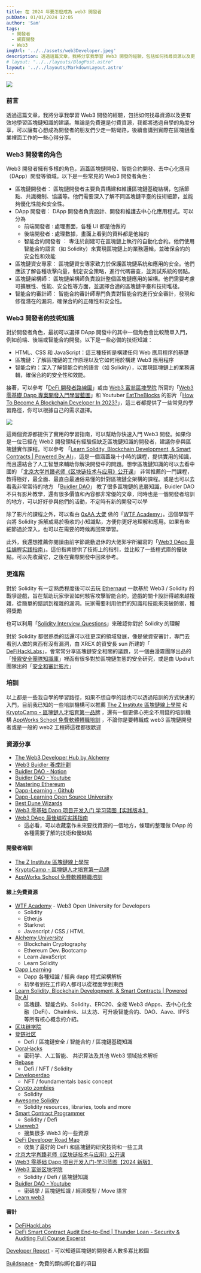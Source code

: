 ```yaml
---
title: 在 2024 年要怎麼成為 web3 開發者
pubDate: 01/01/2024 12:05
author: 'Sam'
tags:
  - 開發者
  - 網頁開發
  - Web3
imgUrl: '../../assets/web3Developer.jpeg'
description: 透過這篇文章，我將分享我學習 Web3 開發的經驗，包括如何找尋資源以及更有效地學習區塊鏈知識的建議。無論是免費還是付費資源，我都將透過自學的角度分享，可以讓有心想成為開發者的朋友們少走一點彎路，後續會講到實際在區塊鏈產業裡面工作的一些心得分享。
# layout: "../../layouts/BlogPost.astro"
layout: '../../layouts/MarkdownLayout.astro'
---
```


![](https://neural.love/cdn/ai-photostock/1eea62b4-5fcc-6572-95e3-455eae6621f4/1.jpg?Expires=1709251199&Signature=evlDypzlmrnspBEmWLvlhKuOG-HJdEe011ctp4rk8Z02HdrWqJyXvPCBQTzQdN2CK9U1Tgddq3pQB3NxR7cBMw2~KoYTXB1zkNoIiEnua8gqOKLbI6G0sckMp9YefBvsA6PL5zLiG7piIAlD~yAM8muoiK6dPpE1HR2S4nrgsWsUCss2W4LNKphX~t-AuQe8fyfqDuuoAZQuxmGkq3V~5RdNnPHlDH6ncOfYCGdA7s1s3dQe9vkf3qcVTHjGBNXYdzfsP9da2oTns-PCN9bMObxIifqnuJgNnl3LK4f8RzDUUwk3FXlUXE~L5eWPJmBWdxH1HArzPk-PGxkTWgn-Dg__&Key-Pair-Id=K2RFTOXRBNSROX)

### 前言

透過這篇文章，我將分享我學習 Web3 開發的經驗，包括如何找尋資源以及更有效地學習區塊鏈知識的建議。無論是免費還是付費資源，我都將透過自學的角度分享，可以讓有心想成為開發者的朋友們少走一點彎路，後續會講到實際在區塊鏈產業裡面工作的一些心得分享。

### Web3 開發者的角色

Web3 開發者擁有多樣的角色，涵蓋區塊鏈開發、智能合約開發、去中心化應用（DApp）開發等領域。以下是一些常見的 Web3 開發者角色：

- 區塊鏈開發者： 區塊鏈開發者主要負責構建和維護區塊鏈基礎結構，包括節點、共識機制、協議等。他們需要深入了解不同區塊鏈平臺的技術細節，並能夠優化性能和安全性。
- DApp 開發者： DApp 開發者負責設計、開發和維護去中心化應用程式。可以分為
  - 前端開發者 : 處理畫面，各種 UI 都是他做的
  - 後端開發者 : 處理數據，畫面上看到的資料都是他給的
  - 智能合約開發者 ： 專注於創建可在區塊鏈上執行的自動化合約。他們使用智能合約語言（如 Solidity）來實現區塊鏈上的業務邏輯，並確保合約的安全性和效能
- 區塊鏈資安專家： 區塊鏈資安專家致力於保護區塊鏈系統和應用的安全。他們應該了解各種攻擊向量，制定安全策略，進行代碼審查，並測試系統的弱點。
- 區塊鏈架構師： 區塊鏈架構師負責設計整個區塊鏈應用的架構。他們需要考慮可擴展性、性能、安全性等方面，並選擇合適的區塊鏈平臺和技術堆棧。
- 智能合約審計師： 智能合約審計師專門負責對智能合約進行安全審計，發現和修復潛在的漏洞，確保合約的正確性和安全性。

### Web3 開發者的技術知識

對於開發者角色，最初可以選擇 DApp 開發中的其中一個角色會比較簡單入門，例如前端、後端或智能合約開發。以下是一些必備的技術知識：

- HTML、CSS 和 JavaScript：這三種技術是構建任何 Web 應用程序的基礎
- 區塊鏈：了解區塊鏈的工作原理以及它如何用於構建 Web3 應用程序
- 智能合約：深入了解智能合約的語言（如 Solidity），以實現區塊鏈上的業務邏輯，確保合約的安全性和效能。

接著，可以參考「[DeFi 開發者路線圖](https://github.com/OffcierCia/DeFi-Developer-Road-Map/blob/main/translations/README_cn.md)」或由 [Web3 富翁區塊學院](https://www.youtube.com/@web3gogogo/videos) 所寫的「[Web3 零基礎 Dapp 專案開發入門學習藍圖](https://triangular-jitterbug-cd5.notion.site/Web3-Dapp-9ad05eb869a34983bb87c073faedc5a6)」和 Youtuber [EatTheBlocks](https://www.youtube.com/@EatTheBlocks/videos) 的影片「[How To Become A Blockchain Developer In 2023?](https://youtu.be/lg5ikF8k6yc?si=Eh4eiHrO5QHWoEdK)」，這三者都提供了一些常見的學習路徑，你可以根據自己的需求選擇。

![](https://raw.githubusercontent.com/OffcierCia/DeFi-Developer-Road-Map/95041489fb367c6cdaa34351df03bdf33c7f096c/DeFiRoadMapNewSVG.svg)

這兩個資源都提供了實用的學習指南，可以幫助你快速入門 Web3 開發。如果你是一位已經在 Web2 開發領域有經驗但缺乏區塊鏈知識的開發者，建議你參與區塊鏈實作課程。可以參考 「[Learn Solidity, Blockchain Development, & Smart Contracts | Powered By AI](https://youtu.be/umepbfKp5rI?si=37JNr26FuKZBMFq_)」，這是一個涵蓋幾十小時的課程，提供實用的知識，而且還結合了人工智慧來輔助你解決開發中的問題。想學區塊鏈知識的可以去看中國的 「[北京大学肖臻老师《区块链技术与应用》公开课](https://www.bilibili.com/video/BV1Vt411X7JF?p=1&vd_source=3b80b4f0da48c2c4373dca14d6488e7f)」 非常推薦的一門課程，教得極好，最全面、最直白最通俗易懂的針對區塊鏈全架構的課程。或是也可以去看我非常常待的地方 「[Buidler DAO](https://www.youtube.com/channel/UCO9TRqgc6Q-MMGy72_eGPNA)」 教了很多區塊鏈的底層知識，Buidler DAO 不只有影片教學，還有很多價值和內容都非常優的文章，同時也是一個開發者培訓的地方，可以好好參與他們的活動，不定時有新的開發可以學

除了影片的課程之外，可以看由 [0xAA 大佬](https://twitter.com/0xAA_Science) 做的「[WTF Academy](https://www.wtf.academy/en/)」。這個學習平台將 Solidity 拆解成易於吸收的小知識點，方便你更好地理解和應用。如果有些細節過於深入，也可以在需要的時候再回來學習。

此外，我還想推薦你閱讀由前字節跳動退休的大佬郭宇所編寫的「[Web3 DApp 最佳编程实践指南](https://guoyu.mirror.xyz/RD-xkpoxasAU7x5MIJmiCX4gll3Cs0pAd5iM258S1Ek)」。這份指南提供了技術上的指引，並比較了一些程式庫的優缺點。可以先收藏它，之後在實際開發中回來參考。

### 更進階

對於 Solidity 有一定熟悉程度後可以去玩 [Ethernaut](https://ethernaut.openzeppelin.com/) 一款基於 Web3 / Solidity 的戰爭遊戲，旨在幫助玩家學習如何駭客攻擊智能合約。遊戲的關卡設計得越來越複雜，從簡單的錯誤到複雜的漏洞。玩家需要利用他們的知識和技能來突破防禦，獲得獎勵

也可以利用「[Solidity Interview Questions](https://www.rareskills.io/post/solidity-interview-questions)」來確認你對於 Solidity 的理解

對於 Solidity 都很熟悉的話還可以往更深的領域發展，像是做資安審計，專門去看別人做的東西有沒有漏洞，由 XREX 的資安長 sun 所建的「 [DeFiHackLabs](https://www.youtube.com/@DeFiHackLabs/featured)」，會常常分享區塊鏈安全相關的議題，另一個由漫霧團隊出品的「[慢霧安全團隊知識庫](https://github.com/slowmist/Knowledge-Base)」裡面有很多對於區塊鏈生態的安全研究，或是由 Updraft 團隊出的「[安全和審計影片](https://updraft.cyfrin.io/courses/security)」

### 培訓

以上都是一些我自學的學習路徑，如果不想自學的話也可以透過陪訓的方式快速的入門，目前我已知的一些培訓機構可以推薦 [The Z Institute 區塊鏈線上學院](https://zinstitute.net/zh) 和 [KryptoCamp - 區塊鏈人才培育第一品牌](https://kryptocamp.tw/) ，還有一個更佛心完全不用錢的培訓機構 [AppWorks School 免費軟體轉職培訓](https://school.appworks.tw/) ，不論你是要轉職成 web3 區塊鏈開發者或是一般的 web2 工程師這裡都很歡迎

### 資源分享

- [The Web3 Developer Hub by Alchemy](https://docs.alchemy.com/)
- [Web3 Buidler 養成計劃](https://buidlerdao.notion.site/Web3-Buidler-2e8280e463ab4049800666f1f9f6dd6e)
- [Buidler DAO - Notion](https://buidlerdao.notion.site/Buidler-DAO-Space-8f30fcbb72d94c40b40e7b431cc71db0)
- [Buidler DAO - Youtube](https://www.youtube.com/channel/UCO9TRqgc6Q-MMGy72_eGPNA)
- [Mastering Ethereum](https://cypherpunks-core.github.io/ethereumbook_zh/)
- [Dapp-Learning - Github](https://github.com/Dapp-Learning-DAO/Dapp-Learning)
- [Dapp-Learning Open Source University](https://dapplearning.notion.site/b37a0a4ab4e646e3af5758bc977c5bc8?v=f8c3344b344d45a6b1517ba90262c308)
- [Best Dune Wizards ](https://0xfinish.notion.site/Best-Dune-Wizards-0fb03568ed974b05a91f4e070cf89491)
- [Web3 零基础 Dapp 项目开发入门 学习蓝图【实践版本】](https://triangular-jitterbug-cd5.notion.site/Web3-Dapp-9ad05eb869a34983bb87c073faedc5a6)
- [Web3 DApp 最佳编程实践指南](https://guoyu.mirror.xyz/RD-xkpoxasAU7x5MIJmiCX4gll3Cs0pAd5iM258S1Ek)
  - 這必看，可以收藏當作未來要找資源的一個地方，條理的整理做 DApp 的各種需要了解的技術和優缺點

#### 開發者培訓

- [The Z Institute 區塊鏈線上學院](https://zinstitute.net/zh)
- [KryptoCamp - 區塊鏈人才培育第一品牌](https://kryptocamp.tw/)
- [AppWorks School 免費軟體轉職培訓](https://school.appworks.tw/)

#### 線上免費資源

- [WTF Academy](https://www.wtf.academy/en/) - Web3 Open University for Developers
  - Solidity
  - Ether.js
  - Starknet
  - Javascript / CSS / HTML
- [Alchemy University](https://university.alchemy.com/home)
  - Blockchain Cryptography
  - Ethereum Dev. Bootcamp
  - Learn JavaScript
  - Learn Solidity
- [Dapp Learning](https://github.com/Dapp-Learning-DAO/Dapp-Learning)
  - Dapp 各種知識 / 經典 dapp 程式架構解析
  - 初學者到在工作的人都可以從裡面學到東西
- [Learn Solidity, Blockchain Development, & Smart Contracts | Powered By AI ](https://youtu.be/sas02qSFZ74?si=ZUux8WlEgz8tVR80)
  - 區塊鏈、智能合約、Solidity、ERC20、全棧 Web3 dApps、去中心化金融（DeFi）、Chainlink、以太坊、可升級智能合約、DAO、Aave、IPFS 等所有核心概念的介紹。
- [区块链学院](https://space.bilibili.com/3461576765999655)
- [登链社区](https://space.bilibili.com/581611011)
  - Defi / 區塊鏈安全 / 智能合約 / 區塊鏈基礎知識
- [DoraHacks](https://space.bilibili.com/445312136?spm_id_from=333.337.search-card.all.click)
  - 密码学、人工智能、 共识算法及其他 Web3 领域技术解析
- [Rebase](https://space.bilibili.com/382886213)
  - Defi / NFT / Solidity
- [Developerdao](https://academy.developerdao.com/getting-started)
  - NFT / foundamentals basic concept
- [Crypto zombies](https://cryptozombies.io/)
  - Solidity
- [Awesome Solidity](https://bkrem.github.io/awesome-solidity/)
  - Solidity resources, libraries, tools and more
- [Smart Contract Programmer](https://www.youtube.com/@smartcontractprogrammer)
  - Solidity / Defi
- [Useweb3](https://www.useweb3.xyz/)
  - 搜集很多 Web3 的一些資源
- [DeFi Developer Road Map](https://github.com/OffcierCia/DeFi-Developer-Road-Map)
  - 收集了最好的 DeFi 和區塊鏈的研究技術和一些工具
- [北京大学肖臻老师《区块链技术与应用》公开课](https://www.bilibili.com/video/BV1Vt411X7JF?p=1&vd_source=3b80b4f0da48c2c4373dca14d6488e7f)
- [Web3 零基础 Dapp 项目开发入门-学习蓝图【2024 新版】](https://triangular-jitterbug-cd5.notion.site/Web3-Dapp-2024-9ad05eb869a34983bb87c073faedc5a6)
- [Web3 富翁区块学院](https://www.youtube.com/@web3gogogo/videos)
  - Solidity / Defi / 區塊鏈知識
- [Buidler DAO - Youtube](https://www.youtube.com/channel/UCO9TRqgc6Q-MMGy72_eGPNA)
  - 密碼學 / 區塊鏈知識 / 經濟模型 / Move 語言
- [Learn web3](https://learnweb3.io/)

#### 審計

- [DeFiHackLabs](https://www.youtube.com/@DeFiHackLabs/featured)
- [DeFi Smart Contract Audit End-to-End | Thunder Loan - Security & Auditing Full Course Excerpt](https://www.youtube.com/watch?v=nO0Q83VZCJM)

[Developer Report](https://www.developerreport.com/) - 可以知道區塊鏈的開發者人數多寡比較圖

[Buildspace](https://buildspace.so/) - 免費的類似孵化器的項目
